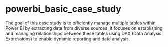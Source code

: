 # powerbi_basic_case_study

The goal of this case study is to efficiently manage multiple tables within Power BI by extracting data from diverse sources. It focuses on establishing and managing relationships between these tables using DAX (Data Analysis Expressions) to enable dynamic reporting and data analysis.
